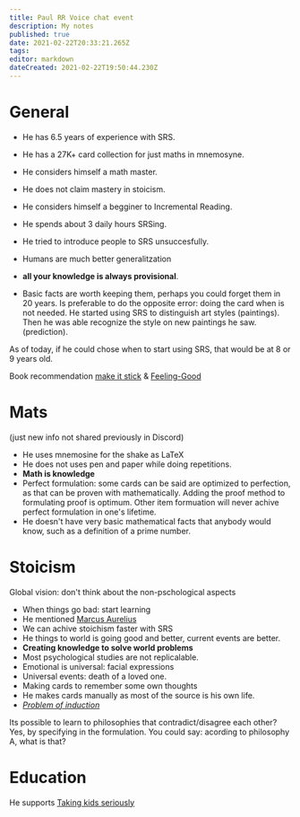 ```yaml
---
title: Paul RR Voice chat event
description: My notes
published: true
date: 2021-02-22T20:33:21.265Z
tags: 
editor: markdown
dateCreated: 2021-02-22T19:50:44.230Z
---
```


# General
- He has 6.5 years of experience with SRS.
- He has a 27K+ card collection for just maths in mnemosyne.
- He considers himself a math master.
- He does not claim mastery in stoicism.
- He considers himself a begginer to Incremental Reading.
- He spends about 3 daily hours SRSing.

- He tried to introduce people to SRS unsuccesfully.

- Humans are much better generalitzation
- **all your knowledge is always provisional**.
- Basic facts are worth keeping them, perhaps you could forget them in 20 years. Is preferable to do the opposite error: doing the card when is not needed. 
He started using SRS to distinguish art styles (paintings). Then he was able recognize the style on new paintings he saw. (prediction). 	


As of today, if he could chose when to start using SRS, that would be at 8 or 9 years old.

Book recommendation [make it stick](https://books.google.es/books/about/Make_It_Stick.html?id=oneWAwAAQBAJ&printsec=frontcover&source=kp_read_button&redir_esc=y#v=onepage&q&f=false) & [Feeling-Good](https://www.amazon.co.uk/Feeling-Good-New-Mood-Therapy/dp/0380810336)

# Mats
(just new info not shared previously in Discord)
- He uses mnemosine for the shake as LaTeX
- He does not uses pen and paper while doing repetitions.
- **Math is knowledge**
- Perfect formulation: some cards can be said are optimized to perfection, as that can be proven with mathematically. Adding the proof method to formulating proof is optimum. Other item formuation will never achive perfect formulation in one's lifetime.
- He doesn't have very basic mathematical facts that anybody would know, such as a definition of a prime number.

# Stoicism



Global vision: don't think about the non-pschological aspects
- When things go bad: start learning
- He mentioned [Marcus Aurelius](https://en.wikipedia.org/wiki/Marcus_Aurelius)
- We can achive stoichism faster with SRS
- He things to world is going good and better, current events are better.
- **Creating knowledge to solve world problems**
- Most psychological studies are not replicalable.
- Emotional is universal: facial expressions
- Universal events: death of a loved one.
- Making cards to remember some own thoughts 
- He makes cards manually as most of the source is his own life.
- [*Problem of induction*](https://en.wikipedia.org/wiki/Problem_of_induction)

Its possible to learn to philosophies that contradict/disagree each other?
Yes, by specifying in the formulation. You could say: acording to philosophy A, what is that?


# Education

He supports [Taking kids seriously](https://en.wikipedia.org/wiki/Taking_Children_Seriously)